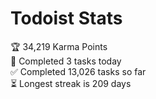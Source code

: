 
# Todoist Stats

<!-- TODO-IST:START -->
🏆  34,219 Karma Points           
🌸  Completed 3 tasks today           
✅  Completed 13,026 tasks so far           
⏳  Longest streak is 209 days
<!-- TODO-IST:END -->
